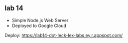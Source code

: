 ## lab 14

- Simple Node.js Web Server
- Deployed to Google Cloud

Deploy: https://lab14-dot-leck-lex-labs.ey.r.appspot.com/